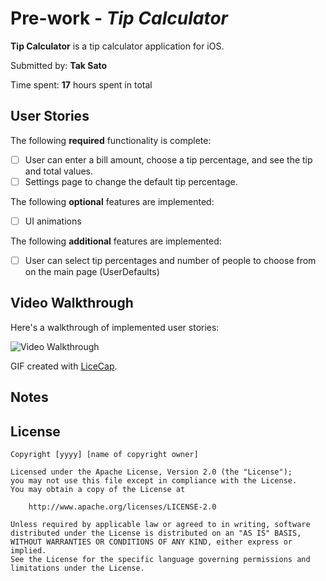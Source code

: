 # Pre-work - *Tip Calculator*

**Tip Calculator** is a tip calculator application for iOS.

Submitted by: **Tak Sato**

Time spent: **17** hours spent in total

## User Stories

The following **required** functionality is complete:

* [ ] User can enter a bill amount, choose a tip percentage, and see the tip and total values.
* [ ] Settings page to change the default tip percentage.

The following **optional** features are implemented:
* [ ] UI animations

The following **additional** features are implemented:

- [ ] User can select tip percentages and number of people to choose from on the main page (UserDefaults)

## Video Walkthrough 

Here's a walkthrough of implemented user stories:

<img src="http://i.imgur.com/H2e2moZ.gif" title="Video Walkthrough" width='' alt='Video Walkthrough' />

GIF created with [LiceCap](http://www.cockos.com/licecap/).

## Notes



## License

    Copyright [yyyy] [name of copyright owner]

    Licensed under the Apache License, Version 2.0 (the "License");
    you may not use this file except in compliance with the License.
    You may obtain a copy of the License at

        http://www.apache.org/licenses/LICENSE-2.0

    Unless required by applicable law or agreed to in writing, software
    distributed under the License is distributed on an "AS IS" BASIS,
    WITHOUT WARRANTIES OR CONDITIONS OF ANY KIND, either express or implied.
    See the License for the specific language governing permissions and
    limitations under the License.
